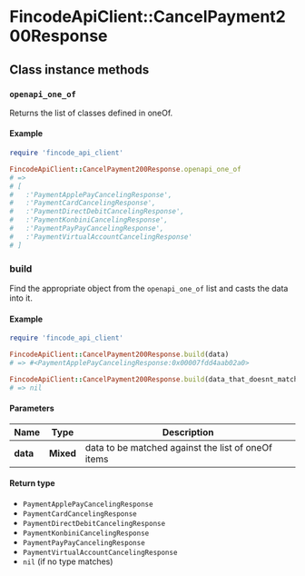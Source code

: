 # FincodeApiClient::CancelPayment200Response

## Class instance methods

### `openapi_one_of`

Returns the list of classes defined in oneOf.

#### Example

```ruby
require 'fincode_api_client'

FincodeApiClient::CancelPayment200Response.openapi_one_of
# =>
# [
#   :'PaymentApplePayCancelingResponse',
#   :'PaymentCardCancelingResponse',
#   :'PaymentDirectDebitCancelingResponse',
#   :'PaymentKonbiniCancelingResponse',
#   :'PaymentPayPayCancelingResponse',
#   :'PaymentVirtualAccountCancelingResponse'
# ]
```

### build

Find the appropriate object from the `openapi_one_of` list and casts the data into it.

#### Example

```ruby
require 'fincode_api_client'

FincodeApiClient::CancelPayment200Response.build(data)
# => #<PaymentApplePayCancelingResponse:0x00007fdd4aab02a0>

FincodeApiClient::CancelPayment200Response.build(data_that_doesnt_match)
# => nil
```

#### Parameters

| Name | Type | Description |
| ---- | ---- | ----------- |
| **data** | **Mixed** | data to be matched against the list of oneOf items |

#### Return type

- `PaymentApplePayCancelingResponse`
- `PaymentCardCancelingResponse`
- `PaymentDirectDebitCancelingResponse`
- `PaymentKonbiniCancelingResponse`
- `PaymentPayPayCancelingResponse`
- `PaymentVirtualAccountCancelingResponse`
- `nil` (if no type matches)


